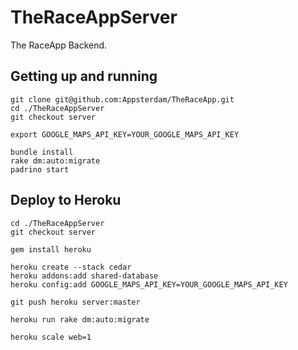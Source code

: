 # TheRaceAppServer

The RaceApp Backend.

## Getting up and running

```
git clone git@github.com:Appsterdam/TheRaceApp.git
cd ./TheRaceAppServer
git checkout server

export GOOGLE_MAPS_API_KEY=YOUR_GOOGLE_MAPS_API_KEY

bundle install
rake dm:auto:migrate
padrino start
```

## Deploy to Heroku

```
cd ./TheRaceAppServer
git checkout server

gem install heroku

heroku create --stack cedar
heroku addons:add shared-database
heroku config:add GOOGLE_MAPS_API_KEY=YOUR_GOOGLE_MAPS_API_KEY

git push heroku server:master

heroku run rake dm:auto:migrate

heroku scale web=1
```
